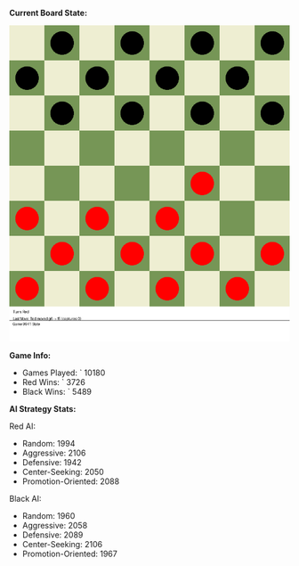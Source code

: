 
**Current Board State:**  
<!-- START_GIF -->
![Checkers Game](./checkers_game.gif)
<!-- END_GIF -->

**Game Info:**  
- Games Played: `<!-- GAMES_PLAYED --> 10180
- Red Wins: `<!-- RED_WINS --> 3726
- Black Wins: `<!-- BLACK_WINS --> 5489

<!-- AI_STATS -->
**AI Strategy Stats:**

Red AI:
- Random: 1994
- Aggressive: 2106
- Defensive: 1942
- Center-Seeking: 2050
- Promotion-Oriented: 2088

Black AI:
- Random: 1960
- Aggressive: 2058
- Defensive: 2089
- Center-Seeking: 2106
- Promotion-Oriented: 1967
